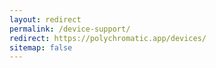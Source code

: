 ```yaml
---
layout: redirect
permalink: /device-support/
redirect: https://polychromatic.app/devices/
sitemap: false
---
```

